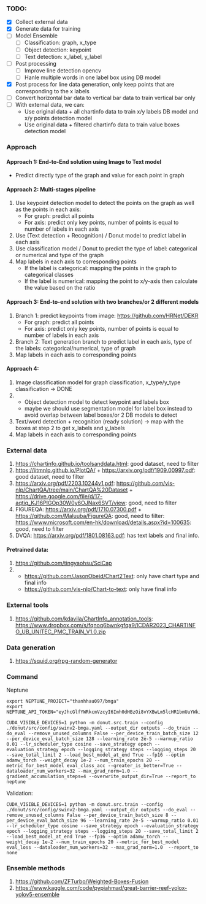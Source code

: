 ### 

### TODO:
- [x] Collect external data
- [x] Generate data for training
- [ ] Model Ensemble
    - [ ] Classification: graph, x_type
    - [ ] Object detection: keypoint
    - [ ] Text detection: x_label, y_label
- [ ] Post processing
    - [ ] Improve line detection opencv
    - [ ] Hanle multiple words in one label box using DB model
- [x] Post process for line data generation, only keep points that are corresponding to the x labels
- [ ] Convert horizontal bar data to vertical bar data to train vertical bar only
- [ ] With external data, we can:
    - Use original data + all chartinfo data to train x/y labels DB model and x/y points detection model
    - Use original data + filtered chartinfo data to train value boxes detection model

### Approach

#### Approach 1: End-to-End solution using Image to Text model
- Predict directly type of the graph and value for each point in graph

#### Approach 2: Multi-stages pipeline
1. Use keypoint detection model to detect the points on the graph as well as the points in each axis:
    - For graph: predict all points
    - For axis: predict only key points, number of points is equal to number of labels in each axis
2. Use (Text detection + Recognition) / Donut model to predict label in each axis
3. Use classification model / Donut to predict the type of label: categorical or numerical and type of the graph
4. Map labels in each axis to corresponding points
    - If the label is categorical: mapping the points in the graph to categorical classes
    - If the label is numerical: mapping the point to x/y-axis then calculate the value based on the ratio

#### Approach 3: End-to-end solution with two branches/or 2 different models
1. Branch 1: predict keypoints from image: https://github.com/HRNet/DEKR
    - For graph: predict all points
    - For axis: predict only key points, number of points is equal to number of labels in each axis
2. Branch 2: Text generation branch to predict label in each axis, type of the labels: categorical/numerical, type of graph
3. Map labels in each axis to corresponding points

#### Approach 4:
1. Image classification model for graph classification, x_type/y_type classification -> DONE
2. 
    - Object detection model to detect keypoint and labels box
    - maybe we should use segmentation model for label box instead to avoid overlap between label boxes/or 2 DB models to detect
3. Text/word detection + recognition (ready solution) -> map with the boxes at step 2 to get x_labels and y_labels
4. Map labels in each axis to corresponding points

### External data
1. https://chartinfo.github.io/toolsanddata.html: good dataset, need to filter
2. https://iitmnlp.github.io/PlotQA/ + https://arxiv.org/pdf/1909.00997.pdf: good dataset, need to filter
3. https://arxiv.org/pdf/2203.10244v1.pdf: https://github.com/vis-nlp/ChartQA/tree/main/ChartQA%20Dataset + https://drive.google.com/file/d/17-aqtiq_KJ16PIGOp30W0y6OJNax6SVT/view: good, need to filter
4. FIGUREQA: https://arxiv.org/pdf/1710.07300.pdf + https://github.com/Maluuba/FigureQA: good, need to filter: https://www.microsoft.com/en-hk/download/details.aspx?id=100635: good, need to filter
5. DVQA: https://arxiv.org/pdf/1801.08163.pdf: has text labels and final info.

#### Pretrained data:
1. https://github.com/tingyaohsu/SciCap
2. 
    - https://github.com/JasonObeid/Chart2Text: only have chart type and final info
    - https://github.com/vis-nlp/Chart-to-text: only have final info

### External tools
1. https://github.com/kdavila/ChartInfo_annotation_tools: https://www.dropbox.com/s/fqnoq6bwnkgfqa9/ICDAR2023_CHARTINFO_UB_UNITEC_PMC_TRAIN_V1.0.zip

### Data generation
1. https://squid.org/rpg-random-generator

### Command
Neptune
```
export NEPTUNE_PROJECT="thanhhau097/bmga"
export NEPTUNE_API_TOKEN="eyJhcGlfYWRkcmVzcyI6Imh0dHBzOi8vYXBwLm5lcHR1bmUuYWkiLCJhcGlfdXJsIjoiaHR0cHM6Ly9hcHAubmVwdHVuZS5haSIsImFwaV9rZXkiOiJlMTRjM2ExOC1lYTA5LTQwODctODMxNi1jZjEzMjdlMjkxYTgifQ=="
```


```
CUDA_VISIBLE_DEVICES=1 python -m donut.src.train --config ./donut/src/config/swinv2-bmga.yaml --output_dir outputs --do_train --do_eval --remove_unused_columns False --per_device_train_batch_size 12 --per_device_eval_batch_size 128 --learning_rate 2e-5 --warmup_ratio 0.01 --lr_scheduler_type cosine --save_strategy epoch --evaluation_strategy epoch --logging_strategy steps --logging_steps 20 --save_total_limit 2 --load_best_model_at_end True --fp16 --optim adamw_torch --weight_decay 1e-2 --num_train_epochs 20 --metric_for_best_model eval_class_acc --greater_is_better=True --dataloader_num_workers=32 --max_grad_norm=1.0 --gradient_accumulation_steps=4 --overwrite_output_dir=True --report_to neptune
```

Validation:
```
CUDA_VISIBLE_DEVICES=1 python -m donut.src.train --config ./donut/src/config/swinv2-bmga.yaml --output_dir outputs --do_eval --remove_unused_columns False --per_device_train_batch_size 8 --per_device_eval_batch_size 96 --learning_rate 2e-5 --warmup_ratio 0.01 --lr_scheduler_type cosine --save_strategy epoch --evaluation_strategy epoch --logging_strategy steps --logging_steps 20 --save_total_limit 2 --load_best_model_at_end True --fp16 --optim adamw_torch --weight_decay 1e-2 --num_train_epochs 20 --metric_for_best_model eval_loss --dataloader_num_workers=32 --max_grad_norm=1.0  --report_to none
```

### Ensemble methods
1. https://github.com/ZFTurbo/Weighted-Boxes-Fusion
2. https://www.kaggle.com/code/pypiahmad/great-barrier-reef-yolox-yolov5-ensemble